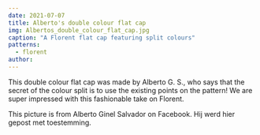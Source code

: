 ```yaml
---
date: 2021-07-07
title: Alberto's double colour flat cap
img: Albertos_double_colour_flat_cap.jpg
caption: "A Florent flat cap featuring split colours"
patterns:
  - florent
author:
---
```


This double colour flat cap was made by Alberto G. S., who says that the secret of the colour split is to use the existing points on the pattern! We are super impressed with this fashionable take on Florent.

<Note>

This picture is from Alberto Ginel Salvador on Facebook. Hij werd hier gepost met toestemming.

</Note>
